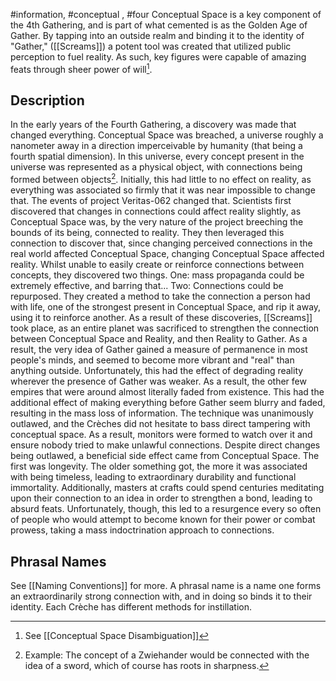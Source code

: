 #information, #conceptual , #four
Conceptual Space is a key component of the 4th Gathering, and is part of what cemented is as the Golden Age of Gather. By tapping into an outside realm and binding it to the identity of "Gather," ([[Screams]]) a potent tool was created that utilized public perception to fuel reality. As such, key figures were capable of amazing feats through sheer power of will[^1]. 

## Description
In the early years of the Fourth Gathering, a discovery was made that changed everything. Conceptual Space was breached, a universe roughly a nanometer away in a direction imperceivable by humanity (that being a fourth spatial dimension). In this universe, every concept present in the universe was represented as a physical object, with connections being formed between objects[^2]. Initially, this had little to no effect on reality, as everything was associated so firmly that it was near impossible to change that. The events of project Veritas-062 changed that. Scientists first discovered that changes in connections could affect reality slightly, as Conceptual Space was, by the very nature of the project breeching the bounds of its being, connected to reality. They then leveraged this connection to discover that, since changing perceived connections in the real world affected Conceptual Space, changing Conceptual Space affected reality. Whilst unable to easily create or reinforce connections between concepts, they discovered two things. One: mass propaganda could be extremely effective, and barring that... Two: Connections could be repurposed. They created a method to take the connection a person had with life, one of the strongest present in Conceptual Space, and rip it away, using it to reinforce another. As a result of these discoveries, [[Screams]] took place, as an entire planet was sacrificed to strengthen the connection between Conceptual Space and Reality, and then Reality to Gather. As a result, the very idea of Gather gained a measure of permanence in most people's minds, and seemed to become more vibrant and "real" than anything outside. Unfortunately, this had the effect of degrading reality wherever the presence of Gather was weaker. As a result, the other few empires that were around almost literally faded from existence. This had the additional effect of making everything before Gather seem blurry and faded, resulting in the mass loss of information. The technique was unanimously outlawed, and the Crèches did not hesitate to bass direct tampering with conceptual space. As a result, monitors were formed to watch over it and ensure nobody tried to make unlawful connections.
Despite direct changes being outlawed, a beneficial side effect came from Conceptual Space. The first was longevity. The older something got, the more it was associated with being timeless, leading to extraordinary durability and functional immortality. Additionally, masters at crafts could spend centuries meditating upon their connection to an idea in order to strengthen a bond, leading to absurd feats. Unfortunately, though, this led to a resurgence every so often of people who would attempt to become known for their power or combat prowess, taking a mass indoctrination approach to connections. 

## Phrasal Names
See [[Naming Conventions]] for more. A phrasal name is a name one forms an extraordinarily strong connection with, and in doing so binds it to their identity. Each Crèche has different methods for instillation. 


[^1]: See [[Conceptual Space Disambiguation]]
[^2]: Example: The concept of a Zwiehander would be connected with the idea of a sword, which of course has roots in sharpness.